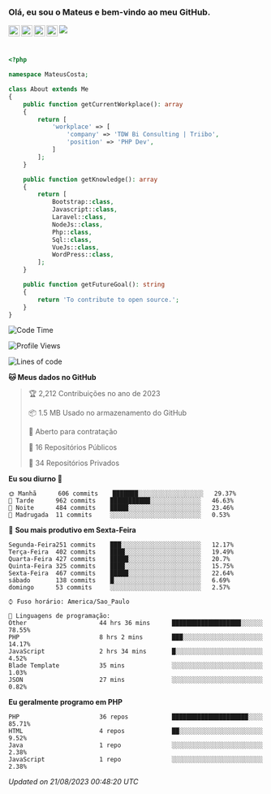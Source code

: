 
### Olá, eu sou o Mateus e bem-vindo ao meu GitHub.

<a href="https://costamateus.com.br/">
  <img align="left" alt="MLC" width="22px" src="https://www.costamateus.com.br/favicon.ico" />
</a>
<a href="https://www.linkedin.com/in/costamateus6/">
  <img align="left" alt="LinkedIn Mateus" width="22px" src="https://cdn.jsdelivr.net/npm/simple-icons@v3/icons/linkedin.svg" />
</a>
<a href="https://www.instagram.com/mateuslc6/">
  <img align="left" alt="Instagram Mateus" width="22px" src="https://cdn.jsdelivr.net/npm/simple-icons@v3/icons/instagram.svg" />
</a>
<a href="https://www.facebook.com/costamateus6/">
  <img align="left" alt="Facebook Mateus" width="22px" src="https://cdn.jsdelivr.net/npm/simple-icons@3.13.0/icons/facebook.svg" />
</a>

![](https://visitor-badge.glitch.me/badge?page_id=costamateus.costamateus)

<br />

```php
<?php

namespace MateusCosta;

class About extends Me
{
    public function getCurrentWorkplace(): array
    {
        return [
            'workplace' => [
                'company' => 'TDW Bi Consulting | Triibo',
                'position' => 'PHP Dev',
            ]
        ];
    }

    public function getKnowledge(): array
    {
        return [
            Bootstrap::class,
            Javascript::class,
            Laravel::class,
            NodeJs::class,
            Php::class,
            Sql::class,
            VueJs::class,
            WordPress::class,
        ];
    }

    public function getFutureGoal(): string
    {
        return 'To contribute to open source.';
    }
}
```

<!--START_SECTION:waka-->
![Code Time](http://img.shields.io/badge/Code%20Time-1%2C751%20hrs%2051%20mins-blue)

![Profile Views](http://img.shields.io/badge/Visualizac%C3%B5es%20do%20perfil-0-blue)

![Lines of code](https://img.shields.io/badge/Desde%20o%20Hello%20World%20eu%20escrevi--5%20Thousand%20linhas%20de%20c%C3%B3digo-blue)

**🐱 Meus dados no GitHub** 

> 🏆 2,212 Contribuições no ano de 2023
 > 
> 📦 1.5 MB Usado no armazenamento do GitHub 
 > 
> 💼 Aberto para contratação
 > 
> 📜 16 Repositórios Públicos 
 > 
> 🔑 34 Repositórios Privados  
 > 
**Eu sou diurno 🐤** 

```text
🌞 Manhã      606 commits    ███████░░░░░░░░░░░░░░░░░░   29.37% 
🌆 Tarde      962 commits    ███████████░░░░░░░░░░░░░░   46.63% 
🌃 Noite      484 commits    █████░░░░░░░░░░░░░░░░░░░░   23.46% 
🌙 Madrugada  11 commits     ░░░░░░░░░░░░░░░░░░░░░░░░░   0.53%

```
📅 **Sou mais produtivo em Sexta-Feira** 

```text
Segunda-Feira251 commits    ███░░░░░░░░░░░░░░░░░░░░░░   12.17% 
Terça-Feira  402 commits    ████░░░░░░░░░░░░░░░░░░░░░   19.49% 
Quarta-Feira 427 commits    █████░░░░░░░░░░░░░░░░░░░░   20.7% 
Quinta-Feira 325 commits    ████░░░░░░░░░░░░░░░░░░░░░   15.75% 
Sexta-Feira  467 commits    █████░░░░░░░░░░░░░░░░░░░░   22.64% 
sábado       138 commits    █░░░░░░░░░░░░░░░░░░░░░░░░   6.69% 
domingo      53 commits     ░░░░░░░░░░░░░░░░░░░░░░░░░   2.57%

```


```text
⌚︎ Fuso horário: America/Sao_Paulo

💬 Linguagens de programação: 
Other                    44 hrs 36 mins      ███████████████████░░░░░░   78.55% 
PHP                      8 hrs 2 mins        ███░░░░░░░░░░░░░░░░░░░░░░   14.17% 
JavaScript               2 hrs 34 mins       █░░░░░░░░░░░░░░░░░░░░░░░░   4.52% 
Blade Template           35 mins             ░░░░░░░░░░░░░░░░░░░░░░░░░   1.03% 
JSON                     27 mins             ░░░░░░░░░░░░░░░░░░░░░░░░░   0.82%

```

**Eu geralmente programo em PHP** 

```text
PHP                      36 repos            █████████████████████░░░░   85.71% 
HTML                     4 repos             ██░░░░░░░░░░░░░░░░░░░░░░░   9.52% 
Java                     1 repo              ░░░░░░░░░░░░░░░░░░░░░░░░░   2.38% 
JavaScript               1 repo              ░░░░░░░░░░░░░░░░░░░░░░░░░   2.38%

```



 *Updated on 21/08/2023 00:48:20 UTC*
<!--END_SECTION:waka-->
